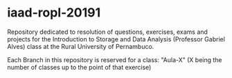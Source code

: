 # iaad-ropl-20191
Repository dedicated to resolution of questions, exercises, exams and projects for the Introduction to Storage and Data Analysis (Professor Gabriel Alves) class at the Rural University of Pernambuco.

Each Branch in this repository is reserved for a class: "Aula-X" (X being the number of classes up to the point of that exercise)
